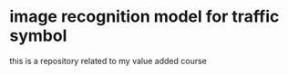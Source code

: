 # image recognition model for traffic symbol 


this is a repository related to my value added course
